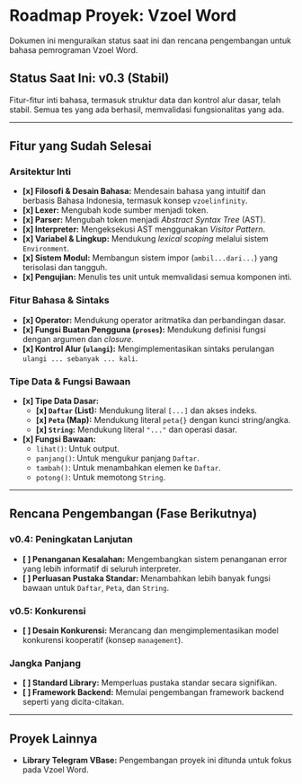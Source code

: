# Roadmap Proyek: Vzoel Word

Dokumen ini menguraikan status saat ini dan rencana pengembangan untuk bahasa pemrograman Vzoel Word.

## Status Saat Ini: v0.3 (Stabil)

Fitur-fitur inti bahasa, termasuk struktur data dan kontrol alur dasar, telah stabil. Semua tes yang ada berhasil, memvalidasi fungsionalitas yang ada.

---

## Fitur yang Sudah Selesai

### Arsitektur Inti
- **[x] Filosofi & Desain Bahasa:** Mendesain bahasa yang intuitif dan berbasis Bahasa Indonesia, termasuk konsep `vzoelinfinity`.
- **[x] Lexer:** Mengubah kode sumber menjadi token.
- **[x] Parser:** Mengubah token menjadi *Abstract Syntax Tree* (AST).
- **[x] Interpreter:** Mengeksekusi AST menggunakan *Visitor Pattern*.
- **[x] Variabel & Lingkup:** Mendukung *lexical scoping* melalui sistem `Environment`.
- **[x] Sistem Modul:** Membangun sistem impor (`ambil...dari...`) yang terisolasi dan tangguh.
- **[x] Pengujian:** Menulis tes unit untuk memvalidasi semua komponen inti.

### Fitur Bahasa & Sintaks
- **[x] Operator:** Mendukung operator aritmatika dan perbandingan dasar.
- **[x] Fungsi Buatan Pengguna (`proses`):** Mendukung definisi fungsi dengan argumen dan *closure*.
- **[x] Kontrol Alur (`ulangi`):** Mengimplementasikan sintaks perulangan `ulangi ... sebanyak ... kali`.

### Tipe Data & Fungsi Bawaan
- **[x] Tipe Data Dasar:**
  - **[x] `Daftar` (List):** Mendukung literal `[...]` dan akses indeks.
  - **[x] `Peta` (Map):** Mendukung literal `peta{}` dengan kunci string/angka.
  - **[x] `String`:** Mendukung literal `"..."` dan operasi dasar.
- **[x] Fungsi Bawaan:**
  - `lihat()`: Untuk output.
  - `panjang()`: Untuk mengukur panjang `Daftar`.
  - `tambah()`: Untuk menambahkan elemen ke `Daftar`.
  - `potong()`: Untuk memotong `String`.

---

## Rencana Pengembangan (Fase Berikutnya)

### v0.4: Peningkatan Lanjutan
- **[ ] Penanganan Kesalahan:** Mengembangkan sistem penanganan error yang lebih informatif di seluruh interpreter.
- **[ ] Perluasan Pustaka Standar:** Menambahkan lebih banyak fungsi bawaan untuk `Daftar`, `Peta`, dan `String`.

### v0.5: Konkurensi
- **[ ] Desain Konkurensi:** Merancang dan mengimplementasikan model konkurensi kooperatif (konsep `management`).

### Jangka Panjang
- **[ ] Standard Library:** Memperluas pustaka standar secara signifikan.
- **[ ] Framework Backend:** Memulai pengembangan framework backend seperti yang dicita-citakan.

---

## Proyek Lainnya

- **Library Telegram VBase:** Pengembangan proyek ini ditunda untuk fokus pada Vzoel Word.
